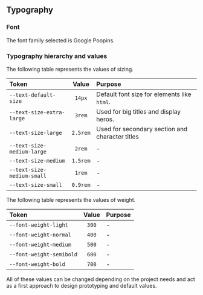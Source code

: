 ## Typography 

### Font

The font family selected is <span class="primary-font">Google Poopins</span>.

### Typography hierarchy and values

The following table represents the values of sizing.

| Token | Value | Purpose|
|:---|:---:|:---|
|`--text-default-size`| `14px` | Default font size for elements like `html`. |
|`--text-size-extra-large`| `3rem` | Used for big titles and display heros. |
|`--text-size-large`| `2.5rem` | Used for secondary section and character titles |
|`--text-size-medium-large`| `2rem` | - |
|`--text-size-medium`| `1.5rem` | - |
|`--text-size-medium-small`| `1rem` | - |
|`--text-size-small`| `0.9rem` | - |

The following table represents the values of weight.

| Token | Value | Purpose|
|:---|:---:|:---|
|`--font-weight-light`| `300` | - |
|`--font-weight-normal`| `400` | - |
|`--font-weight-medium`| `500` | - |
|`--font-weight-semibold`| `600` | - |
|`--font-weight-bold`| `700` | - |

All of these values can be changed depending on the project needs and act as a first approach to design prototyping and default values.
